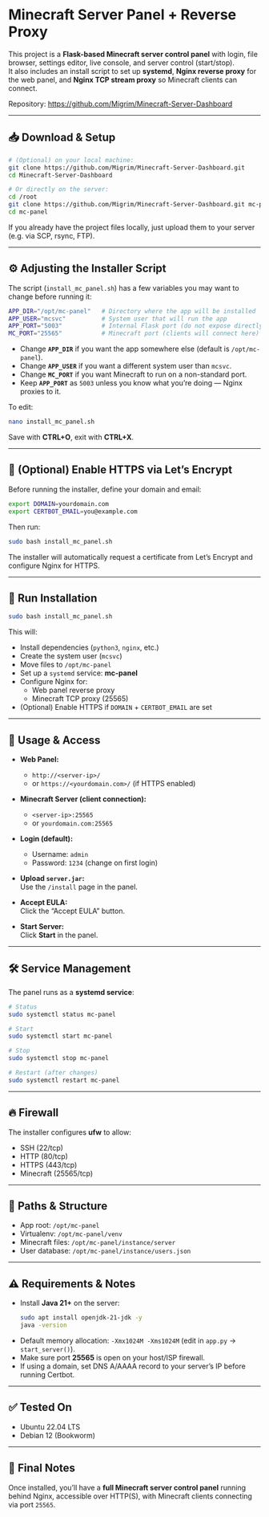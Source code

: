 # Minecraft Server Panel + Reverse Proxy

This project is a **Flask-based Minecraft server control panel** with login, file browser, settings editor, live console, and server control (start/stop).  
It also includes an install script to set up **systemd**, **Nginx reverse proxy** for the web panel, and **Nginx TCP stream proxy** so Minecraft clients can connect.

Repository: https://github.com/Migrim/Minecraft-Server-Dashboard

---

## 📥 Download & Setup

```bash
# (Optional) on your local machine:
git clone https://github.com/Migrim/Minecraft-Server-Dashboard.git
cd Minecraft-Server-Dashboard

# Or directly on the server:
cd /root
git clone https://github.com/Migrim/Minecraft-Server-Dashboard.git mc-panel
cd mc-panel
```

If you already have the project files locally, just upload them to your server (e.g. via SCP, rsync, FTP).

---

## ⚙️ Adjusting the Installer Script

The script (`install_mc_panel.sh`) has a few variables you may want to change before running it:

```bash
APP_DIR="/opt/mc-panel"   # Directory where the app will be installed
APP_USER="mcsvc"          # System user that will run the app
APP_PORT="5003"           # Internal Flask port (do not expose directly)
MC_PORT="25565"           # Minecraft port (clients will connect here)
```

- Change **`APP_DIR`** if you want the app somewhere else (default is `/opt/mc-panel`).  
- Change **`APP_USER`** if you want a different system user than `mcsvc`.  
- Change **`MC_PORT`** if you want Minecraft to run on a non-standard port.  
- Keep **`APP_PORT`** as `5003` unless you know what you’re doing — Nginx proxies to it.  

To edit:

```bash
nano install_mc_panel.sh
```

Save with **CTRL+O**, exit with **CTRL+X**.

---

## 🔐 (Optional) Enable HTTPS via Let’s Encrypt

Before running the installer, define your domain and email:

```bash
export DOMAIN=yourdomain.com
export CERTBOT_EMAIL=you@example.com
```

Then run:

```bash
sudo bash install_mc_panel.sh
```

The installer will automatically request a certificate from Let’s Encrypt and configure Nginx for HTTPS.

---

## 🚀 Run Installation

```bash
sudo bash install_mc_panel.sh
```

This will:

- Install dependencies (`python3`, `nginx`, etc.)
- Create the system user (`mcsvc`)
- Move files to `/opt/mc-panel`
- Set up a `systemd` service: **mc-panel**
- Configure Nginx for:
  - Web panel reverse proxy
  - Minecraft TCP proxy (25565)
- (Optional) Enable HTTPS if `DOMAIN` + `CERTBOT_EMAIL` are set

---

## 🚪 Usage & Access

- **Web Panel:**  
  - `http://<server-ip>/`  
  - or `https://<yourdomain.com>/` (if HTTPS enabled)

- **Minecraft Server (client connection):**  
  - `<server-ip>:25565`  
  - or `yourdomain.com:25565`

- **Login (default):**  
  - Username: `admin`  
  - Password: `1234` (change on first login)

- **Upload `server.jar`:**  
  Use the `/install` page in the panel.

- **Accept EULA:**  
  Click the “Accept EULA” button.

- **Start Server:**  
  Click **Start** in the panel.

---

## 🛠 Service Management

The panel runs as a **systemd service**:

```bash
# Status
sudo systemctl status mc-panel

# Start
sudo systemctl start mc-panel

# Stop
sudo systemctl stop mc-panel

# Restart (after changes)
sudo systemctl restart mc-panel
```

---

## 🔥 Firewall

The installer configures **ufw** to allow:

- SSH (22/tcp)  
- HTTP (80/tcp)  
- HTTPS (443/tcp)  
- Minecraft (25565/tcp)  

---

## 📂 Paths & Structure

- App root: `/opt/mc-panel`  
- Virtualenv: `/opt/mc-panel/venv`  
- Minecraft files: `/opt/mc-panel/instance/server`  
- User database: `/opt/mc-panel/instance/users.json`  

---

## ⚠️ Requirements & Notes

- Install **Java 21+** on the server:  
  ```bash
  sudo apt install openjdk-21-jdk -y
  java -version
  ```
- Default memory allocation: `-Xmx1024M -Xms1024M` (edit in `app.py` → `start_server()`).  
- Make sure port **25565** is open on your host/ISP firewall.  
- If using a domain, set DNS A/AAAA record to your server’s IP before running Certbot.

---

## ✅ Tested On

- Ubuntu 22.04 LTS  
- Debian 12 (Bookworm)  

---

## 🎉 Final Notes

Once installed, you’ll have a **full Minecraft server control panel** running behind Nginx, accessible over HTTP(S), with Minecraft clients connecting via port `25565`.
